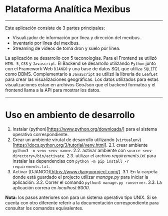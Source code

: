 # Plataforma Analítica Mexibus

***

Este aplicación consiste de 3 partes principales:

* Visualizador de información por línea y dirección del mexibus.
* Inventario por línea del mexibus.
* Streaming de videos de toma dron y suelo por línea.

La aplicación se desarrollo con 5 teconologías. Para el Frontend se utilizó `HTML 5`, `CSS` y `Javascript`.
El Backend se desarrollo utilizando `Python` junto con el Framework Web `DJANGO` y una base de datos SQL que utiliza `SQLITE` como DBMS.
Complementario a `JavaScript` se utilizó la libreria de `LeafLet` para crear las visualizaciones geográficas. Los datos utilizados para estas 
visualizaciones estan en archivos GeoJson que el backend formatea y el frontend llama a la API para mostrar los datos.

***

# Uso en ambiento de desarrollo

1. Instalar (python)[https://www.python.org/downloads/] para el sistema operativo correspondiente. 
2. Crear un ambiente virutal de desarrollo utilizando (`virtualenv`)[https://docs.python.org/3/tutorial/venv.html].
  2.1. crear ambiente `python3 -m venv <env-name>`.
  2.2. activar ambiente con  `source <env-directory>/bin/activate`.
  2.3. utilizar el archivo *requirements.txt* para instalar las dependencias con `python -m pip install -r requirements.txt`.  
3. Activar (DJANGO)[https://www.djangoproject.com/].
  3.1. En la carpeta donde está guardado el projecto utilizar *manage.py* para iniciar la aplicación.
  3.2. Correr el comando `python3 manage.py runserver`.
  3.3. La aplicación correra en *localhost:8000*.
  
  **Nota:** los pasos anteriores son para un sistema operativo tipo UNIX. Si se cuenta con otro diferente referir a la documentación correspondiente para consultar los comandos equivalentes.
